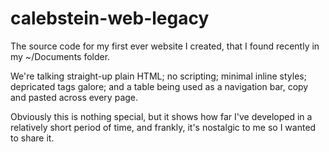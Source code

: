 # calebstein-web-legacy

The source code for my first ever website I created, that I found recently in my ~/Documents folder.

We're talking straight-up plain HTML; no scripting; minimal inline styles; depricated tags galore; and a table being used as a navigation bar, copy and pasted across every page.

Obviously this is nothing special, but it shows how far I've developed in a relatively short period of time, and frankly, it's nostalgic to me so I wanted to share it.
